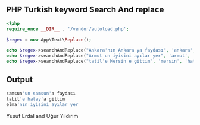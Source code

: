 ## PHP Turkish keyword Search And replace

```php 
<?php
require_once __DIR__ . '/vendor/autoload.php';

$regex = new App\Text\Replace();

echo $regex->searchAndReplace("Ankara'nın Ankara ya faydası", 'ankara', 'samsun').PHP_EOL;
echo $regex->searchAndReplace("Armut un iyisini ayılar yer", 'armut', 'elma');
echo $regex->searchAndReplace("tatil'e Mersin e gittim", 'mersin', 'hatay').PHP_EOL;


```

## Output

```bash
samsun'un samsun'a faydası
tatil'e hatay'a gittim
elma'nın iyisini ayılar yer
```

Yusuf Erdal and Uğur Yıldırım
